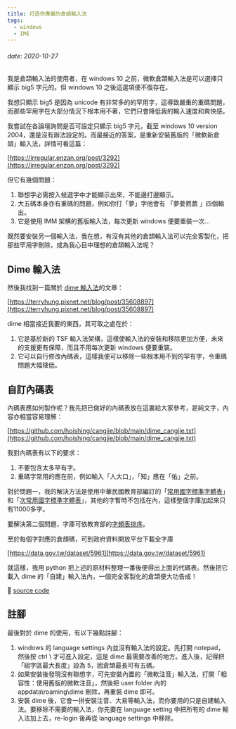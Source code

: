```yaml
---
title: 打造你專屬的倉頡輸入法
tags: 
  - windows
  - IME
---
```

###### date: 2020-10-27

我是倉頡輸入法的使用者，在 windows 10 之前，微軟倉頡輸入法是可以選擇只顯示 big5 字元的。但 windows 10 之後這選項便不復存在。

我想只顯示 big5 是因為 unicode 有非常多的的罕用字，這導致嚴重的重碼問題，而那些罕用字在大部分情況下根本用不著，它們只會降低我的輸入速度和爽快感。

我嘗試在各論壇詢問是否可設定只顯示 big5 字元，截至 windows 10 version 2004，還是沒有辦法設定的。而最接近的答案，是重新安裝舊版的「微軟新倉頡」輸入法，詳情可看這篇：

[https://irregular.enzan.org/post/3292](https://irregular.enzan.org/post/3292)

但它有幾個問題：

1. 聯想字必需按入候選字中才能顯示出來，不能邊打邊顯示。
2. 大五碼本身亦有重碼的問題，例如你打「夢」字他會有 「夢甍藅蘮 」四個輸出。
3. 它是使用 IMM 架構的舊版輸入法，每次更新 windows 便要重裝一次…

既然要安裝另一個輸入法，我在想，有沒有其他的倉頡輸入法可以完全客製化，把那些罕用字刪除，成為我心目中理想的倉頡輸入法呢？

## Dime 輸入法

然後我找到一篇關於 [dime 輸入法](https://github.com/jrywu/DIME)的文章：

[https://terryhung.pixnet.net/blog/post/35608897](https://terryhung.pixnet.net/blog/post/35608897)

dime 相當接近我要的東西，其可取之處在於：

1. 它是基於新的 TSF 輸入法架構，這樣使輸入法的安裝和移除更加方便，未來的支援更有保障，而且不用每次更新 windows 便要重裝。
2. 它可以自行修改內碼表，這樣我便可以移除一些根本用不到的罕有字，令重碼問題大幅降低。

## 自訂內碼表

內碼表應如何製作呢？我先把已做好的內碼表放在這裏給大家參考，是純文字，內容亦相當容易理解：

[https://github.com/hoishing/cangjie/blob/main/dime_cangjie.txt](https://github.com/hoishing/cangjie/blob/main/dime_cangjie.txt)

我對內碼表有以下的要求：

1. 不要包含太多罕有字。
2. 重碼字常用的應在前，例如輸入「人大口」，「知」應在「佑」之前。

對於問題一，我的解決方法是使用中華民國教育部編訂的「[常用國字標準字體表]」和「[次常用國字標準字體表]」，其他的字暫時不包括在內，這樣整個字庫加起來只有11000多字。

要解決第二個問題，字庫可依教育部的[字頻表排序]。

至於每個字對應的倉頡碼，可到政府資料開放平台下載全字庫

[https://data.gov.tw/dataset/5961](https://data.gov.tw/dataset/5961)

就這樣，我用 python 把上述的原材料整理一番後便得出上面的代碼表。然後把它載入 dime 的「自建」輸入法內，一個完全客製化的倉頡便大功告成！

🔗 [source code]

## 註腳

最後對於 dime 的使用，有以下幾點註腳：

1. windows 的 language settings 內並沒有輸入法的設定。先打開 notepad，然後按 ctrl \ 才可進入設定，這是 dime 最需要改善的地方。進入後，記得把 「組字區最大長度」設為 5，因倉頡最長可有五碼。
2. 如果安裝後發現沒有聯想字，可先安裝內置的「微軟注音」輸入法，打開「相容性：使用舊版的微軟注音」，然後把 user folder 內的 appdata\roaming\dime 刪除，再重裝 dime 即可。
3. 安裝 dime 後，它會一拼安裝注音、大易等輸入法，而你要用的只是自建輸入法。要移除不需要的輸入法，你先要在 language setting 中把所有的 dime 輸入法加上去，re-login 後再從 language settings 中移除。

[source code]: https://github.com/hoishing/cangjie
[字頻表排序]: http://language.moe.gov.tw/001/Upload/files/SITE_CONTENT/M0001/86NEWS/download/86rest17.TXT
[次常用國字標準字體表]: https://home.gamer.com.tw/creationDetail.php?sn=4907610
[常用國字標準字體表]: https://zh.wikisource.org/wiki/常用國字標準字體表
